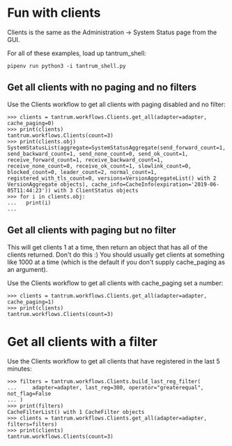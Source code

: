 # Fun with clients

Clients is the same as the Administration -> System Status page from the GUI.

For all of these examples, load up tantrum_shell:

```
pipenv run python3 -i tantrum_shell.py
```

## Get all clients with no paging and no filters

Use the Clients workflow to get all clients with paging disabled and no filter:
```
>>> clients = tantrum.workflows.Clients.get_all(adapter=adapter, cache_paging=0)
>>> print(clients)
tantrum.workflows.Clients(count=3)
>>> print(clients.obj)
SystemStatusList(aggregate=SystemStatusAggregate(send_forward_count=1, send_backward_count=1, send_none_count=0, send_ok_count=1, receive_forward_count=1, receive_backward_count=1, receive_none_count=0, receive_ok_count=1, slowlink_count=0, blocked_count=0, leader_count=2, normal_count=1, registered_with_tls_count=0, versions=VersionAggregateList() with 2 VersionAggregate objects), cache_info=CacheInfo(expiration='2019-06-05T11:44:23')) with 3 ClientStatus objects
>>> for i in clients.obj:
...   print(i)
...
```

## Get all clients with paging but no filter

This will get clients 1 at a time, then return an object that has all of the clients returned. Don't do this :) You should usually get clients at something like 1000 at a time (which is the default if you don't supply cache_paging as an argument).

Use the Clients workflow to get all clients with cache_paging set a number:
```
>>> clients = tantrum.workflows.Clients.get_all(adapter=adapter, cache_paging=1)
>>> print(clients)
tantrum.workflows.Clients(count=3)
```

# Get all clients with a filter

Use the Clients workflow to get all clients that have registered in the last 5 minutes:
```
>>> filters = tantrum.workflows.Clients.build_last_reg_filter(
...     adapter=adapter, last_reg=300, operator="greaterequal", not_flag=False
... )
>>> print(filters)
CacheFilterList() with 1 CacheFilter objects
>>> clients = tantrum.workflows.Clients.get_all(adapter=adapter, filters=filters)
>>> print(clients)
tantrum.workflows.Clients(count=3)
```
